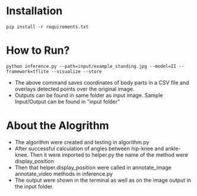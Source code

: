 # Installation


```
pip install -r requirements.txt
```

# How to Run?

```
python inference.py --path=input/example_standing.jpg --model=II --framework=tflite --visualize --store
````

- The above command saves coordinates of body parts in a CSV file and overlays detected points over the original image.
- Outputs can be found in same folder as input image. Sample Input/Output can be found in "input folder"

# About the Alogrithm

- The algorithm were created and testing in algorithm.py 
- After successful calculation of angles between hip-knee and ankle-knee. Then it were imported to helper.py the name of the method were display_position
- Then that helper.display_position were called in annotate_image annotate_video methods in inference.py
- The output were shown in the terminal as well as on the image output in the input folder.
